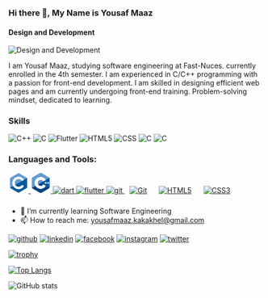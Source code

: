 ### Hi there 👋, My Name is Yousaf Maaz
#### Design and Development 
![Design and Development ](https://media.licdn.com/dms/image/D4D16AQEpPTByDvaz6g/profile-displaybackgroundimage-shrink_350_1400/0/1698697061582?e=1711584000&v=beta&t=gyqoz76Yq0IvBTftTQHjoksNsmecWD3__YJIQsFOopw)

I am Yousaf Maaz, studying software engineering at Fast-Nuces. currently enrolled in the 4th semester.
I am experienced in C/C++ programming with a passion for front-end development. I am skilled in designing efficient web pages and am currently undergoing front-end training. Problem-solving mindset, dedicated to learning.


### Skills
![C++](https://img.shields.io/badge/C++-Expert-brightgreen)
![C](https://img.shields.io/badge/C-Expert-brightgreen)
![Flutter](https://img.shields.io/badge/Flutter-Basic-brightgreen)
![HTML5](https://img.shields.io/badge/HTML5-Basic-red)
![CSS](https://img.shields.io/badge/CSS-Basic-red)
![C](https://img.shields.io/badge/Dart-Basic-brightgreen)
![C](https://img.shields.io/badge/java-Basic-brightgreen)

<h3 align="left">Languages and Tools:</h3>
<p align="left">  <a href="https://www.cprogramming.com/" target="_blank" rel="noreferrer"> <img src="https://raw.githubusercontent.com/devicons/devicon/master/icons/c/c-original.svg" alt="c" width="40" height="40"/> </a> <a href="https://www.w3schools.com/cpp/" target="_blank" rel="noreferrer"> <img src="https://raw.githubusercontent.com/devicons/devicon/master/icons/cplusplus/cplusplus-original.svg" alt="cplusplus" width="40" height="40"/> </a> <a href="https://dart.dev" target="_blank" rel="noreferrer"> <img src="https://www.vectorlogo.zone/logos/dartlang/dartlang-icon.svg" alt="dart" width="40" height="40"/> </a>  <a href="https://flutter.dev" target="_blank" rel="noreferrer"> <img src="https://www.vectorlogo.zone/logos/flutterio/flutterio-icon.svg" alt="flutter" width="40" height="40"/> </a>  <a href="https://git-scm.com/" target="_blank" rel="noreferrer"> <img src="https://www.vectorlogo.zone/logos/git-scm/git-scm-icon.svg" alt="git" width="40" height="40"/> </a><a href="https://github.com/" target="_blank"><img style="margin: 10px" src="https://profilinator.rishav.dev/skills-assets/git-scm-icon.svg" alt="Git" height="50" /></a> <a href="https://en.wikipedia.org/wiki/HTML5" target="_blank"><img style="margin: 10px" src="https://profilinator.rishav.dev/skills-assets/html5-original-wordmark.svg" alt="HTML5" height="50" /></a>
<a href="https://www.w3schools.com/css/" target="_blank"><img style="margin: 10px" src="https://profilinator.rishav.dev/skills-assets/css3-original-wordmark.svg" alt="CSS3" height="50" /></a>  

  
- 🌱 I’m currently learning Software Engineering  
- 📫 How to reach me: yousafmaaz.kakakhel@gmail.com 


[<img src='https://cdn.jsdelivr.net/npm/simple-icons@3.0.1/icons/github.svg' alt='github' height='40'>](https://github.com/Yousaf-Maaz)  [<img src='https://cdn.jsdelivr.net/npm/simple-icons@3.0.1/icons/linkedin.svg' alt='linkedin' height='40'>](https://www.linkedin.com/in/https://www.linkedin.com/in/yousaf-maaz//)  [<img src='https://cdn.jsdelivr.net/npm/simple-icons@3.0.1/icons/facebook.svg' alt='facebook' height='40'>](https://www.facebook.com/https://www.facebook.com/yousaf.maaz.1)  [<img src='https://cdn.jsdelivr.net/npm/simple-icons@3.0.1/icons/instagram.svg' alt='instagram' height='40'>](https://www.instagram.com/https://www.instagram.com/yousaf.maaz//)  [<img src='https://cdn.jsdelivr.net/npm/simple-icons@3.0.1/icons/twitter.svg' alt='twitter' height='40'>](https://twitter.com/YousafMaazKKK)  

[![trophy](https://github-profile-trophy.vercel.app/?username=Yousaf-Maaz)](https://github.com/ryo-ma/github-profile-trophy)

[![Top Langs](https://github-readme-stats.vercel.app/api/top-langs/?username=Yousaf-Maaz)](https://github.com/anuraghazra/github-readme-stats)

![GitHub stats](https://github-readme-stats.vercel.app/api?username=Yousaf-Maaz&show_icons=true)  

